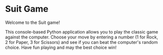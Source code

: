 # Suit Game

Welcome to the Suit game! 

This console-based Python application allows you to play the classic game against the computer. Choose your move by entering a number (1 for Rock, 2 for Paper, 3 for Scissors) and see if you can beat the computer's random choice. Have fun playing and may the best choice win!
